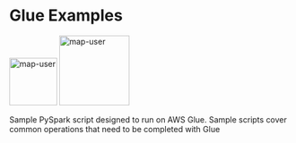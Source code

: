 # Glue Examples

<img width="85" alt="map-user" src="https://img.shields.io/badge/views-953-green"> <img width="125" alt="map-user" src="https://img.shields.io/badge/unique visits-217-green">

Sample PySpark script designed to run on AWS Glue. Sample scripts cover common operations that need to be completed with Glue
